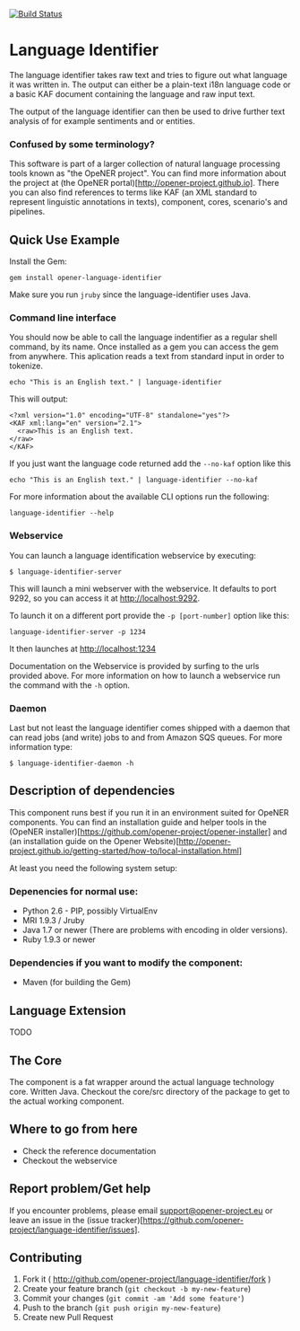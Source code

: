 [![Build Status](https://drone.io/github.com/opener-project/language-identifier/status.png)](https://drone.io/github.com/opener-project/language-identifier/latest)

# Language Identifier

The language identifier takes raw text and tries to figure out what language it
was written in. The output can either be a plain-text i18n language code or a basic
KAF document containing the language and raw input text.

The output of the language identifier can then be used to drive further text
analysis of for example sentiments and or entities.

### Confused by some terminology?

This software is part of a larger collection of natural language processing
tools known as "the OpeNER project". You can find more information about the
project at (the OpeNER portal)[http://opener-project.github.io]. There you can
also find references to terms like KAF (an XML standard to represent linguistic
annotations in texts), component, cores, scenario's and pipelines.

Quick Use Example
-----------------

Install the Gem:

    gem install opener-language-identifier

Make sure you run ```jruby``` since the language-identifier uses Java.


### Command line interface

You should now be able to call the language indentifier as a regular shell
command, by its name. Once installed as a gem you can access the gem from
anywhere. This aplication reads a text from standard input in order to
tokenize.

    echo "This is an English text." | language-identifier

This will output:

```
<?xml version="1.0" encoding="UTF-8" standalone="yes"?>
<KAF xml:lang="en" version="2.1">
  <raw>This is an English text.
</raw>
</KAF>
```

If you just want the language code returned add the ```--no-kaf``` option like
this

    echo "This is an English text." | language-identifier --no-kaf

For more information about the available CLI options run the following:

    language-identifier --help

### Webservice

You can launch a language identification webservice by executing:

    $ language-identifier-server

This will launch a mini webserver with the webservice. It defaults to port 9292,
so you can access it at <http://localhost:9292>.

To launch it on a different port provide the `-p [port-number]` option like
this:

    language-identifier-server -p 1234

It then launches at <http://localhost:1234>

Documentation on the Webservice is provided by surfing to the urls provided
above. For more information on how to launch a webservice run the command with
the ```-h``` option.

### Daemon

Last but not least the language identifier comes shipped with a daemon that
can read jobs (and write) jobs to and from Amazon SQS queues. For more
information type:

    $ language-identifier-daemon -h


Description of dependencies
---------------------------

This component runs best if you run it in an environment suited for OpeNER
components. You can find an installation guide and helper tools in the (OpeNER
installer)[https://github.com/opener-project/opener-installer] and (an
installation guide on the Opener
Website)[http://opener-project.github.io/getting-started/how-to/local-installation.html]

At least you need the following system setup:

### Depenencies for normal use:

* Python 2.6 - PIP, possibly VirtualEnv
* MRI 1.9.3 / Jruby
* Java 1.7 or newer (There are problems with encoding in older versions).
* Ruby 1.9.3 or newer

### Dependencies if you want to modify the component:

* Maven (for building the Gem)


Language Extension
------------------

  TODO

The Core
--------
  
The component is a fat wrapper around the actual language technology core.
Written Java. Checkout the core/src directory of the package to get to the
actual working component.

Where to go from here
---------------------

* Check the reference documentation 
* Checkout the webservice

Report problem/Get help
-----------------------

If you encounter problems, please email support@opener-project.eu or leave an
issue in the (issue tracker)[https://github.com/opener-project/language-identifier/issues]. 

Contributing
------------

1. Fork it ( http://github.com/opener-project/language-identifier/fork )
2. Create your feature branch (`git checkout -b my-new-feature`)
3. Commit your changes (`git commit -am 'Add some feature'`)
4. Push to the branch (`git push origin my-new-feature`)
5. Create new Pull Request
